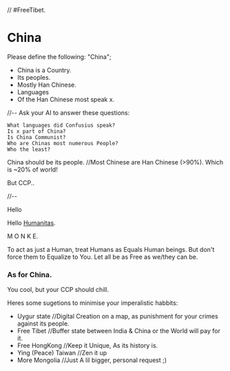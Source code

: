 // #FreeTibet.

# China

Please define the following: "China";

- China is a Country.
- Its peoples.
 - Mostly Han Chinese.
 - Languages
  - Of the Han Chinese most speak x.

//--
Ask your AI to answer these questions:
```
What languages did Confusius speak?
Is x part of China?
Is China Communist?
Who are Chinas most numerous People?
Who the least?
```
China should be its people. //Most Chinese are Han Chinese (>90%). Which is ~20% of world!

But CCP..

//--

Hello

Hello [Humanitas](https://github.com/uDomkop/code_humanitas).

M O N K E.

To act as just a Human, treat Humans as Equals Human beings.
But don't force them to Equalize to You.
Let all be as Free as we/they can be.

### As for China. 

You cool, but your CCP should chill.

Heres some sugetions to minimise your imperalistic habbits:
 - Uygur state //Digital Creation on a map, as punishment for your crimes against its people.
 - Free Tibet //Buffer state between India & China or the World will pay for it.
 - Free HongKong //Keep it Unique, As its history is.
 - Ying (Peace) Taiwan //Zen it up
 - More Mongolia //Just A lil bigger, personal request ;)
